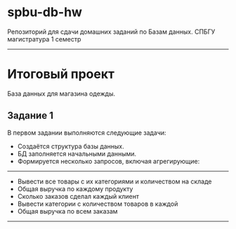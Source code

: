 # spbu-db-hw
Репозиторий для сдачи домашних заданий по Базам данных. СПБГУ магистратура 1 семестр

---

# Итоговый проект
База данных для магазина одежды.
## Задание 1

В первом задании выполняются следующие задачи:
- Создаётся структура базы данных.
- БД заполняется начальными данными.
- Формируется несколько запросов, включая агрегирующие:
---
- Вывести все товары с их категориями и количеством на складе
- Общая выручка по каждому продукту
- Сколько заказов сделал каждый клиент
- Вывести категории с количеством товаров в каждой
- Общая выручка по всем заказам
--- 
